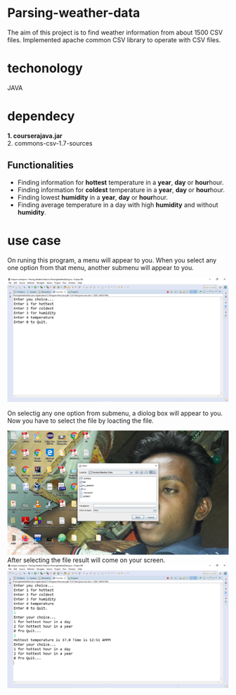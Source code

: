 # Parsing-weather-data
The aim of this project is to find weather information from about 1500 CSV files. Implemented apache common CSV library to operate with CSV files. 
# techonology
JAVA
# dependecy
<b>1. courserajava.jar</b><br> 2. commons-csv-1.7-sources

## Functionalities
* Finding information for <b>hottest</b> temperature in a <b>year</b>, <b>day</b> or <b>hour</b>hour. 
* Finding information for <b>coldest</b> temperature in a <b>year</b>, <b>day</b> or <b>hour</b>hour. 
* Finding lowest <b>humidity</b>  in a <b>year</b>, <b>day</b> or <b>hour</b>hour. 
* Finding average temperature in a day with high <b>humidity</b> and without <b>humidity</b>. 

#  use case
On runing this program, a menu will appear to you. When you select any one option from that menu, another submenu will appear to you. 

![](/images/Screenshot%20(38).png)

On selectig any one option from submenu, a diolog box will appear to you. Now you have to select the file by loacting the file.  

![](/images/Screenshot%20(40).png)
After selecting the file result will come on your screen.
![](/images/Screenshot%20(42).png)
